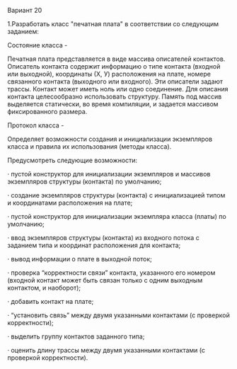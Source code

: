 Вариант 20

 

1.Разработать класс "печатная плата" в соответствии со следующим заданием:

Состояние класса -

Печатная плата представляется в виде массива описателей контактов. Описатель контакта содержит информацию о типе контакта (входной или выходной), координаты (Х, У) расположения на плате, номере связанного контакта (выходного или входного). Эти описатели задают трассы. Контакт может иметь ноль или одно соединение. Для описания контакта целесообразно использовать структуру. Память под массив выделяется статически, во время компиляции, и задается массивом фиксированного размера.

Протокол класса -

Определяет возможности создания и инициализации экземпляров класса и правила их использования (методы класса).

Предусмотреть следующие возможности:

·          пустой конструктор для инициализации экземпляров и массивов экземпляров структуры (контакта) по умолчанию;

·          создание экземпляров структуры (контакта) с инициализацией типом и координатами расположения на плате;

·          пустой конструктор для инициализации экземпляра класса (платы) по умолчанию;

·          ввод экземпляров структуры (контакта) из входного потока с заданием типа и координат расположения для контакта;

·          вывод информации о плате в выходной поток;

·          проверка “корректности связи” контакта, указанного его номером (входной контакт может быть связан только с одним выходным контактом, и наоборот);

·          добавить контакт на плате;

·          “установить связь” между двумя указанными контактами (с проверкой корректности);

·          выделить группу контактов заданного типа;

·          оценить длину трассы между двумя указанными контактами (с проверкой корректности).